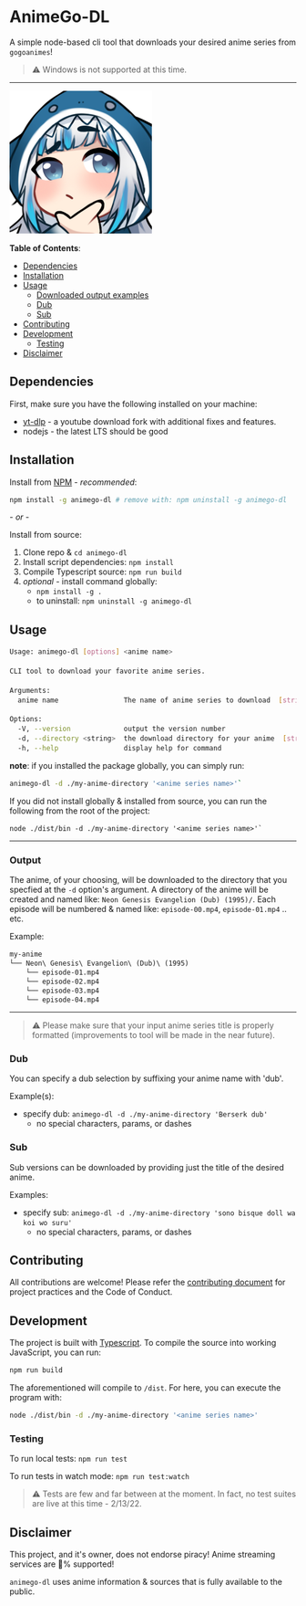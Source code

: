 AnimeGo-DL
=======================

A simple node-based cli tool that downloads your desired anime series from `gogoanimes`!

> :warning: Windows is not supported at this time.

---

<img src="./.github/readme-images/a.png" alt="anime-doko" width="250" height="250">
<br />

**Table of Contents**:
* [Dependencies](#dependencies)
* [Installation](#installation)
* [Usage](#usage)
  - [Downloaded output examples](#output)
  - [Dub](#dub)
  - [Sub](#sub)
* [Contributing](#contributing)
* [Development](#development)
  - [Testing](#testing)
* [Disclaimer](#disclaimer)

## Dependencies

First, make sure you have the following installed on your machine:
* [yt-dlp](https://github.com/yt-dlp/yt-dlp) - a youtube download fork with additional fixes and features.
* nodejs - the latest LTS should be good

## Installation

Install from [NPM](https://www.npmjs.com/package/animego-dl) - *recommended*:
```sh
npm install -g animego-dl # remove with: npm uninstall -g animego-dl
```

\- *or* -

Install from source:
1. Clone repo & `cd animego-dl`
2. Install script dependencies: `npm install`
3. Compile Typescript source: `npm run build`
4. *optional* - install command globally:
    * `npm install -g .`
    * to uninstall: `npm uninstall -g animego-dl`

## Usage

```sh
Usage: animego-dl [options] <anime name>

CLI tool to download your favorite anime series.

Arguments:
  anime name                The name of anime series to download  [string] [required]

Options:
  -V, --version             output the version number
  -d, --directory <string>  the download directory for your anime  [string] [required]
  -h, --help                display help for command
```

**note**: if you installed the package globally, you can simply run:

```sh
animego-dl -d ./my-anime-directory '<anime series name>'`
```

If you did not install globally & installed from source, you can run the following from the root of the project:
```
node ./dist/bin -d ./my-anime-directory '<anime series name>'`
```

---

### Output

The anime, of your choosing, will be downloaded to the directory that you
specfied at the `-d` option's argument.  A directory of the anime will be
created and named like: `Neon Genesis Evangelion (Dub) (1995)/`.  Each episode will be
numbered & named like: `episode-00.mp4`, `episode-01.mp4` .. etc.

Example:
```
my-anime
└── Neon\ Genesis\ Evangelion\ (Dub)\ (1995)
    └── episode-01.mp4
    └── episode-02.mp4
    └── episode-03.mp4
    └── episode-04.mp4

```

---

> :warning: Please make sure that your input anime series title is properly
> formatted (improvements to tool will be made in the near future).

### Dub

You can specify a dub selection by suffixing your anime name with 'dub'.

Example(s):
  * specify dub: `animego-dl -d ./my-anime-directory 'Berserk dub'`
    - no special characters, params, or dashes

### Sub

Sub versions can be downloaded by providing just the title of the desired anime.

Examples:
  * specify sub: `animego-dl -d ./my-anime-directory 'sono bisque doll wa koi wo suru'`
    - no special characters, params, or dashes

## Contributing

All contributions are welcome!  Please refer the [contributing document](CONTRIBUTING.md) for
project practices and the Code of Conduct.

## Development

The project is built with [Typescript](https://www.typescriptlang.org/).  To
compile the source into working JavaScript, you can run:
```bash
npm run build
```

The aforementioned will compile to `/dist`.  For here, you can execute the
program with:
```bash
node ./dist/bin -d ./my-anime-directory '<anime series name>'
```

### Testing

To run local tests: `npm run test`

To run tests in watch mode: `npm run test:watch`

> :warning: Tests are few and far between at the moment.  In fact, no test
> suites are live at this time - 2/13/22.

## Disclaimer

This project, and it's owner, does not endorse piracy!  Anime streaming services are
:100:% supported!

`animego-dl` uses anime information & sources that is fully available to the public.
